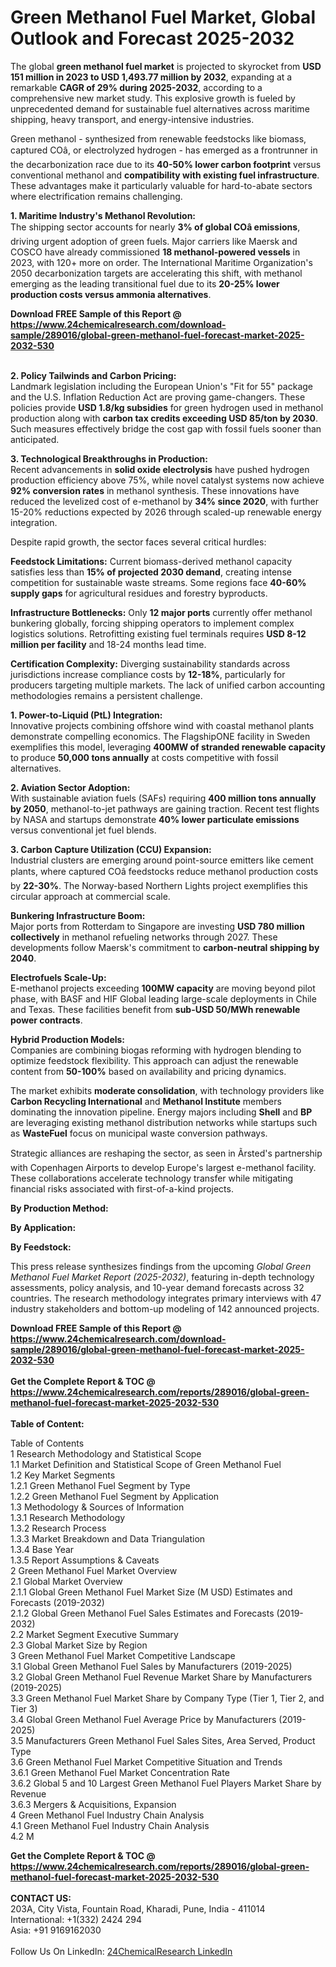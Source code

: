 <h1>Green Methanol Fuel Market, Global Outlook and Forecast 2025-2032</h1><p>The global <strong>green methanol fuel market</strong> is projected to skyrocket from <strong>USD 151 million in 2023 to USD 1,493.77 million by 2032</strong>, expanding at a remarkable <strong>CAGR of 29% during 2025-2032</strong>, according to a comprehensive new market study. This explosive growth is fueled by unprecedented demand for sustainable fuel alternatives across maritime shipping, heavy transport, and energy-intensive industries.</p><p>Green methanol - synthesized from renewable feedstocks like biomass, captured COâ, or electrolyzed hydrogen - has emerged as a frontrunner in the decarbonization race due to its <strong>40-50% lower carbon footprint</strong> versus conventional methanol and <strong>compatibility with existing fuel infrastructure</strong>. These advantages make it particularly valuable for hard-to-abate sectors where electrification remains challenging.</p><p><strong>1. Maritime Industry's Methanol Revolution:</strong><br>
The shipping sector accounts for nearly <strong>3% of global COâ emissions</strong>, driving urgent adoption of green fuels. Major carriers like Maersk and COSCO have already commissioned <strong>18 methanol-powered vessels</strong> in 2023, with 120+ more on order. The International Maritime Organization's 2050 decarbonization targets are accelerating this shift, with methanol emerging as the leading transitional fuel due to its <strong>20-25% lower production costs versus ammonia alternatives</strong>.</p><div><b>Download FREE Sample of this Report @ 
            <a href="https://www.24chemicalresearch.com/download-sample/289016/global-green-methanol-fuel-forecast-market-2025-2032-530">
            https://www.24chemicalresearch.com/download-sample/289016/global-green-methanol-fuel-forecast-market-2025-2032-530</a></b></div><br><p><strong>2. Policy Tailwinds and Carbon Pricing:</strong><br>
Landmark legislation including the European Union's "Fit for 55" package and the U.S. Inflation Reduction Act are proving game-changers. These policies provide <strong>USD 1.8/kg subsidies</strong> for green hydrogen used in methanol production along with <strong>carbon tax credits exceeding USD 85/ton by 2030</strong>. Such measures effectively bridge the cost gap with fossil fuels sooner than anticipated.</p><p><strong>3. Technological Breakthroughs in Production:</strong><br>
Recent advancements in <strong>solid oxide electrolysis</strong> have pushed hydrogen production efficiency above 75%, while novel catalyst systems now achieve <strong>92% conversion rates</strong> in methanol synthesis. These innovations have reduced the levelized cost of e-methanol by <strong>34% since 2020</strong>, with further 15-20% reductions expected by 2026 through scaled-up renewable energy integration.</p><p>Despite rapid growth, the sector faces several critical hurdles:</p><p><strong>Feedstock Limitations:</strong> Current biomass-derived methanol capacity satisfies less than <strong>15% of projected 2030 demand</strong>, creating intense competition for sustainable waste streams. Some regions face <strong>40-60% supply gaps</strong> for agricultural residues and forestry byproducts.</p><p><strong>Infrastructure Bottlenecks:</strong> Only <strong>12 major ports</strong> currently offer methanol bunkering globally, forcing shipping operators to implement complex logistics solutions. Retrofitting existing fuel terminals requires <strong>USD 8-12 million per facility</strong> and 18-24 months lead time.</p><p><strong>Certification Complexity:</strong> Diverging sustainability standards across jurisdictions increase compliance costs by <strong>12-18%</strong>, particularly for producers targeting multiple markets. The lack of unified carbon accounting methodologies remains a persistent challenge.</p><p><strong>1. Power-to-Liquid (PtL) Integration:</strong><br>
Innovative projects combining offshore wind with coastal methanol plants demonstrate compelling economics. The FlagshipONE facility in Sweden exemplifies this model, leveraging <strong>400MW of stranded renewable capacity</strong> to produce <strong>50,000 tons annually</strong> at costs competitive with fossil alternatives.</p><p><strong>2. Aviation Sector Adoption:</strong><br> 
With sustainable aviation fuels (SAFs) requiring <strong>400 million tons annually by 2050</strong>, methanol-to-jet pathways are gaining traction. Recent test flights by NASA and startups demonstrate <strong>40% lower particulate emissions</strong> versus conventional jet fuel blends.</p><p><strong>3. Carbon Capture Utilization (CCU) Expansion:</strong><br>
Industrial clusters are emerging around point-source emitters like cement plants, where captured COâ feedstocks reduce methanol production costs by <strong>22-30%</strong>. The Norway-based Northern Lights project exemplifies this circular approach at commercial scale.</p><p><strong>Bunkering Infrastructure Boom:</strong><br>
	Major ports from Rotterdam to Singapore are investing <strong>USD 780 million collectively</strong> in methanol refueling networks through 2027. These developments follow Maersk's commitment to <strong>carbon-neutral shipping by 2040</strong>.</p><p><strong>Electrofuels Scale-Up:</strong><br>
	E-methanol projects exceeding <strong>100MW capacity</strong> are moving beyond pilot phase, with BASF and HIF Global leading large-scale deployments in Chile and Texas. These facilities benefit from <strong>sub-USD 50/MWh renewable power contracts</strong>.</p><p><strong>Hybrid Production Models:</strong><br>
	Companies are combining biogas reforming with hydrogen blending to optimize feedstock flexibility. This approach can adjust the renewable content from <strong>50-100%</strong> based on availability and pricing dynamics.</p><p>The market exhibits <strong>moderate consolidation</strong>, with technology providers like <strong>Carbon Recycling International</strong> and <strong>Methanol Institute</strong> members dominating the innovation pipeline. Energy majors including <strong>Shell</strong> and <strong>BP</strong> are leveraging existing methanol distribution networks while startups such as <strong>WasteFuel</strong> focus on municipal waste conversion pathways.</p><p>Strategic alliances are reshaping the sector, as seen in Ãrsted's partnership with Copenhagen Airports to develop Europe's largest e-methanol facility. These collaborations accelerate technology transfer while mitigating financial risks associated with first-of-a-kind projects.</p><p><strong>By Production Method:</strong></p><p><strong>By Application:</strong></p><p><strong>By Feedstock:</strong></p><p>This press release synthesizes findings from the upcoming <em>Global Green Methanol Fuel Market Report (2025-2032)</em>, featuring in-depth technology assessments, policy analysis, and 10-year demand forecasts across 32 countries. The research methodology integrates primary interviews with 47 industry stakeholders and bottom-up modeling of 142 announced projects.</p><div><b>Download FREE Sample of this Report @ 
            <a href="https://www.24chemicalresearch.com/download-sample/289016/global-green-methanol-fuel-forecast-market-2025-2032-530">
            https://www.24chemicalresearch.com/download-sample/289016/global-green-methanol-fuel-forecast-market-2025-2032-530</a></b></div><br><div><b>Get the Complete Report & TOC @ 
            <a href="https://www.24chemicalresearch.com/reports/289016/global-green-methanol-fuel-forecast-market-2025-2032-530">
            https://www.24chemicalresearch.com/reports/289016/global-green-methanol-fuel-forecast-market-2025-2032-530</a></b></div><br>
            <b>Table of Content:</b><p>Table of Contents<br />
1 Research Methodology and Statistical Scope<br />
1.1 Market Definition and Statistical Scope of Green Methanol Fuel<br />
1.2 Key Market Segments<br />
1.2.1 Green Methanol Fuel Segment by Type<br />
1.2.2 Green Methanol Fuel Segment by Application<br />
1.3 Methodology & Sources of Information<br />
1.3.1 Research Methodology<br />
1.3.2 Research Process<br />
1.3.3 Market Breakdown and Data Triangulation<br />
1.3.4 Base Year<br />
1.3.5 Report Assumptions & Caveats<br />
2 Green Methanol Fuel Market Overview<br />
2.1 Global Market Overview<br />
2.1.1 Global Green Methanol Fuel Market Size (M USD) Estimates and Forecasts (2019-2032)<br />
2.1.2 Global Green Methanol Fuel Sales Estimates and Forecasts (2019-2032)<br />
2.2 Market Segment Executive Summary<br />
2.3 Global Market Size by Region<br />
3 Green Methanol Fuel Market Competitive Landscape<br />
3.1 Global Green Methanol Fuel Sales by Manufacturers (2019-2025)<br />
3.2 Global Green Methanol Fuel Revenue Market Share by Manufacturers (2019-2025)<br />
3.3 Green Methanol Fuel Market Share by Company Type (Tier 1, Tier 2, and Tier 3)<br />
3.4 Global Green Methanol Fuel Average Price by Manufacturers (2019-2025)<br />
3.5 Manufacturers Green Methanol Fuel Sales Sites, Area Served, Product Type<br />
3.6 Green Methanol Fuel Market Competitive Situation and Trends<br />
3.6.1 Green Methanol Fuel Market Concentration Rate<br />
3.6.2 Global 5 and 10 Largest Green Methanol Fuel Players Market Share by Revenue<br />
3.6.3 Mergers & Acquisitions, Expansion<br />
4 Green Methanol Fuel Industry Chain Analysis<br />
4.1 Green Methanol Fuel Industry Chain Analysis<br />
4.2 M</p><div><b>Get the Complete Report & TOC @ 
            <a href="https://www.24chemicalresearch.com/reports/289016/global-green-methanol-fuel-forecast-market-2025-2032-530">
            https://www.24chemicalresearch.com/reports/289016/global-green-methanol-fuel-forecast-market-2025-2032-530</a></b></div><br><b>CONTACT US:</b><br>
            203A, City Vista, Fountain Road, Kharadi, Pune, India - 411014<br>
            International: +1(332) 2424 294<br>
            Asia: +91 9169162030 <br><br>
            Follow Us On LinkedIn: <a href="https://www.linkedin.com/company/24chemicalresearch/">24ChemicalResearch LinkedIn</a>